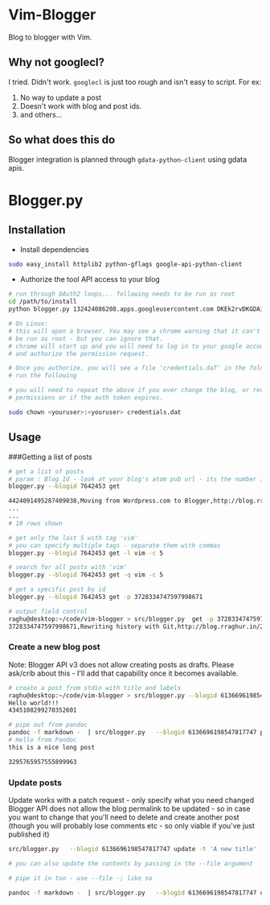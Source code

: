 # Vim-Blogger

Blog to blogger with Vim.


## Why not googlecl?
I tried. Didn't work. `googlecl` is just too rough and isn't easy to script. For ex:

1. No way to update a post
2. Doesn't work with blog and post ids.
3. and others...

## So what does this do
Blogger integration is planned through `gdata-python-client` using gdata apis.


# Blogger.py

## Installation

* Install dependencies

~~~bash
sudo easy_install httplib2 python-gflags google-api-python-client
~~~

* Authorize the tool API access to your blog

~~~bash
# run through OAuth2 loops... following needs to be run as root
cd /path/to/install
python blogger.py 132424086208.apps.googleusercontent.com DKEk2rvDKGDAigx9q9jpkyqI 7642453

# On Linux:
# this will open a browser. You may see a chrome warning that it can't 
# be run as root - but you can ignore that.
# chrome will start up and you will need to log in to your google account 
# and authorize the permission request.

# Once you authorize, you will see a file 'credentials.daT' in the folder.
# run the following

# you will need to repeat the above if you ever change the blog, or revoke 
# permissions or if the auth token expires.

sudo chown <youruser>:<youruser> credentials.dat
~~~


## Usage

###Getting a list of posts
~~~bash
# get a list of posts
# param : Blog Id - look at your blog's atom pub url - its the number in the url.
blogger.py --blogid 7642453 get 

4424091495287409038,Moving from Wordpress.com to Blogger,http://blog.rraghur.in/2013/08/moving-from-wordpresscom-to-blogger.html
...
...
# 10 rows shown

# get only the last 5 with tag 'vim'
# you can specify multiple tags - separate them with commas
blogger.py --blogid 7642453 get -l vim -c 5

# search for all posts with 'vim'
blogger.py --blogid 7642453 get -q vim -c 5

# get a specific post by id
blogger.py --blogid 7642453 get -p 3728334747597998671

# output field control
raghu@desktop:~/code/vim-blogger > src/blogger.py  get -p 3728334747597998671 -f "id,title,url,labels"
3728334747597998671,Rewriting history with Git,http://blog.rraghur.in/2012/12/rewriting-history-with-git.html,[u'git', u'HOWTO', u'Tips']
~~~

### Create a new blog post

Note: Blogger API v3 does not allow creating posts as drafts. Please ask/crib about this - I'll add that capability once it becomes available.

~~~bash
# create a post from stdin with title and labels
raghu@desktop:~/code/vim-blogger > src/blogger.py --blogid 6136696198547817747 post -t "Hello World" -l "python,hello" -
Hello world!!!
4345108299270352601

# pipe out from pandoc
pandoc -f markdown -  | src/blogger.py   --blogid 6136696198547817747 post -t 'Hello from Pandoc' 
# Hello from Pandoc
this is a nice long post

3295765957555899963
~~~

### Update posts

Update works with a patch request - only specify what you need changed
Blogger API does not allow the blog permalink to be updated - so in case you want to change that you'll need to delete and create another post (though you will probably lose comments etc - so only viable if you've just published it)

~~~bash
src/blogger.py   --blogid 6136696198547817747 update -t 'A new title' -l "new,labels" 3295765957555899963

# you can also update the contents by passing in the --file argument

# pipe it in too - use --file -; like so

pandoc -f markdown -  | src/blogger.py   --blogid 6136696198547817747 update -t 'Hello from Pandoc' --file - 3295765957555899963 
~~~



